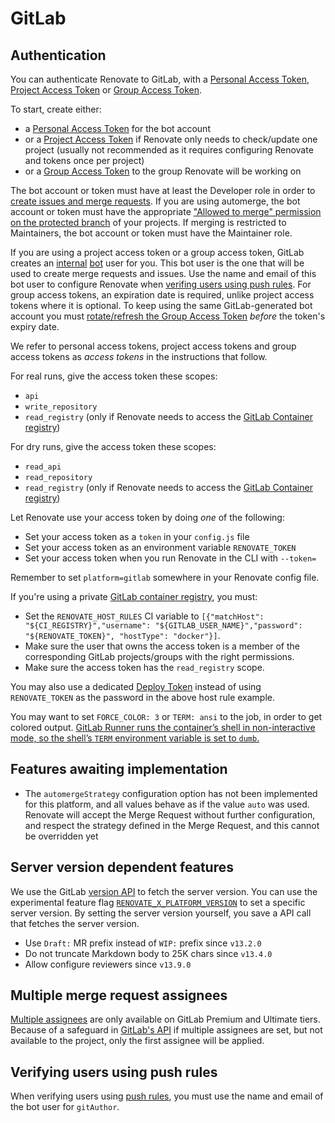 # GitLab

## Authentication

You can authenticate Renovate to GitLab, with a [Personal Access Token](https://docs.gitlab.com/ee/user/profile/personal_access_tokens.html), [Project Access Token](https://docs.gitlab.com/ee/user/project/settings/project_access_tokens.html) or [Group Access Token](https://docs.gitlab.com/ee/user/group/settings/group_access_tokens.html).

To start, create either:

- a [Personal Access Token](https://docs.gitlab.com/ee/user/profile/personal_access_tokens.html#create-a-personal-access-token) for the bot account
- or a [Project Access Token](https://docs.gitlab.com/ee/user/project/settings/project_access_tokens.html#create-a-project-access-token) if Renovate only needs to check/update one project (usually not recommended as it requires configuring Renovate and tokens once per project)
- or a [Group Access Token](https://docs.gitlab.com/ee/user/group/settings/group_access_tokens.html#create-a-group-access-token-using-ui) to the group Renovate will be working on

The bot account or token must have at least the Developer role in order to [create issues and merge requests](https://docs.gitlab.com/ee/user/permissions.html#project-members-permissions).
If you are using automerge, the bot account or token must have the appropriate ["Allowed to merge" permission on the protected branch](https://docs.gitlab.com/ee/user/project/protected_branches.html#require-everyone-to-submit-merge-requests-for-a-protected-branch) of your projects.
If merging is restricted to Maintainers, the bot account or token must have the Maintainer role.

If you are using a project access token or a group access token, GitLab creates an [internal](https://docs.gitlab.com/ee/user/project/settings/project_access_tokens.html#bot-users-for-projects) [bot](https://docs.gitlab.com/ee/user/group/settings/group_access_tokens.html#bot-users-for-groups) user for you.
This bot user is the one that will be used to create merge requests and issues.
Use the name and email of this bot user to configure Renovate when [verifing users using push rules](#verifying-users-using-push-rules).
For group access tokens, an expiration date is required, unlike project access tokens where it is optional.
To keep using the same GitLab-generated bot account you must [rotate/refresh the Group Access Token](https://docs.gitlab.com/ee/api/group_access_tokens.html#rotate-a-group-access-token) _before_ the token's expiry date.

We refer to personal access tokens, project access tokens and group access tokens as _access tokens_ in the instructions that follow.

For real runs, give the access token these scopes:

- `api`
- `write_repository`
- `read_registry` (only if Renovate needs to access the [GitLab Container registry](https://docs.gitlab.com/ee/user/packages/container_registry/))

For dry runs, give the access token these scopes:

- `read_api`
- `read_repository`
- `read_registry` (only if Renovate needs to access the [GitLab Container registry](https://docs.gitlab.com/ee/user/packages/container_registry/))

Let Renovate use your access token by doing _one_ of the following:

- Set your access token as a `token` in your `config.js` file
- Set your access token as an environment variable `RENOVATE_TOKEN`
- Set your access token when you run Renovate in the CLI with `--token=`

Remember to set `platform=gitlab` somewhere in your Renovate config file.

If you're using a private [GitLab container registry](https://docs.gitlab.com/ee/user/packages/container_registry/), you must:

- Set the `RENOVATE_HOST_RULES` CI variable to `[{"matchHost": "${CI_REGISTRY}","username": "${GITLAB_USER_NAME}","password": "${RENOVATE_TOKEN}", "hostType": "docker"}]`.
- Make sure the user that owns the access token is a member of the corresponding GitLab projects/groups with the right permissions.
- Make sure the access token has the `read_registry` scope.

You may also use a dedicated [Deploy Token](https://docs.gitlab.com/ee/user/project/deploy_tokens/) instead of using `RENOVATE_TOKEN` as the password in the above host rule example.

You may want to set `FORCE_COLOR: 3` or `TERM: ansi` to the job, in order to get colored output.
[GitLab Runner runs the container’s shell in non-interactive mode, so the shell’s `TERM` environment variable is set to `dumb`.](https://docs.gitlab.com/ee/ci/yaml/script.html#job-log-output-is-not-formatted-as-expected-or-contains-unexpected-characters)

## Features awaiting implementation

- The `automergeStrategy` configuration option has not been implemented for this platform, and all values behave as if the value `auto` was used. Renovate will accept the Merge Request without further configuration, and respect the strategy defined in the Merge Request, and this cannot be overridden yet

## Server version dependent features

We use the GitLab [version API](https://docs.gitlab.com/ee/api/version.html) to fetch the server version.
You can use the experimental feature flag [`RENOVATE_X_PLATFORM_VERSION`](../../../self-hosted-experimental.md#renovate_x_platform_version) to set a specific server version.
By setting the server version yourself, you save a API call that fetches the server version.

- Use `Draft:` MR prefix instead of `WIP:` prefix since `v13.2.0`
- Do not truncate Markdown body to 25K chars since `v13.4.0`
- Allow configure reviewers since `v13.9.0`

## Multiple merge request assignees

[Multiple assignees](https://docs.gitlab.com/ee/user/project/issues/multiple_assignees_for_issues.html) are only available on GitLab Premium and Ultimate tiers.
Because of a safeguard in [GitLab's API](https://github.com/renovatebot/renovate/pull/14212#issuecomment-1040189712) if multiple assignees are set, but not available to the project, only the first assignee will be applied.

## Verifying users using push rules

When verifying users using [push rules](https://docs.gitlab.com/ee/user/project/repository/push_rules.html#verify-users), you must use the name and email of the bot user for `gitAuthor`.
